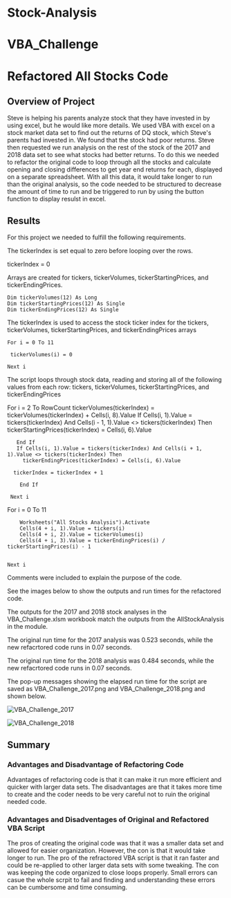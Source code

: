 # Stock-Analysis
# VBA_Challenge
# Refactored All Stocks Code
## Overview of Project
Steve is helping his parents analyze stock that they have invested in by using excel, 
but he would like more details. We used VBA with excel on a stock market data set to
find out the returns of DQ stock, which Steve's parents had invested in.  We found that the stock 
had poor returns.  Steve then requested we run analysis on the rest of the stock of the 2017 and 2018 
data set to see what stocks had better returns. To do this we needed to refactor 
the original code to loop through all the stocks and calculate opening and closing differences to 
get year end returns for each, displayed on a separate spreadsheet. With all this data, it would take longer
to run than the original analysis, so the code needed to be structured to decrease the amount of time to run 
and be triggered to run by using the button function to display resulst in excel. 

## Results
For this project we needed to fulfill the following requirements.

The tickerIndex is set equal to zero before looping over the rows.
 
 tickerIndex = 0
 
Arrays are created for tickers, tickerVolumes, tickerStartingPrices, and tickerEndingPrices.

    Dim tickerVolumes(12) As Long
    Dim tickerStartingPrices(12) As Single
    Dim tickerEndingPrices(12) As Single

The tickerIndex is used to access the stock ticker index for the tickers, tickerVolumes,
tickerStartingPrices, and tickerEndingPrices arrays

    For i = 0 To 11
    
     tickerVolumes(i) = 0
    
    Next i
   
The script loops through stock data, reading and storing all of the following values from each row: tickers, 
tickerVolumes, tickerStartingPrices, and tickerEndingPrices

 For i = 2 To RowCount
        tickerVolumes(tickerIndex) = tickerVolumes(tickerIndex) + Cells(i, 8).Value
        If Cells(i, 1).Value = tickers(tickerIndex) And Cells(i - 1, 1).Value <> tickers(tickerIndex) Then
        tickerStartingPrices(tickerIndex) = Cells(i, 6).Value
        
       End If
       If Cells(i, 1).Value = tickers(tickerIndex) And Cells(i + 1, 1).Value <> tickers(tickerIndex) Then
         tickerEndingPrices(tickerIndex) = Cells(i, 6).Value
        
      tickerIndex = tickerIndex + 1 
      
        End If
            
     Next i
    
  For i = 0 To 11
        
        Worksheets("All Stocks Analysis").Activate
        Cells(4 + i, 1).Value = tickers(i)
        Cells(4 + i, 2).Value = tickerVolumes(i)
        Cells(4 + i, 3).Value = tickerEndingPrices(i) / tickerStartingPrices(i) - 1
        
        
    Next i 

Comments were included to explain the purpose of the code. 

See the images below to show the outputs and run times for the refactored code.

The outputs for the 2017 and 2018 stock analyses in the VBA_Challenge.xlsm workbook 
match the outputs from the AllStockAnalysis in the module.

The original run time for the 2017 analysis was 0.523 seconds, while the new refacrtored
code runs in 0.07 seconds.

The original run time for the 2018 analysis was 0.484 seconds, while the new refacrtored
code runs in 0.07 seconds.

The pop-up messages showing the elapsed run time for the script are saved as VBA_Challenge_2017.png and 
VBA_Challenge_2018.png and shown below.

![VBA_Challenge_2017](https://user-images.githubusercontent.com/105535250/175618227-04906852-bbd4-4b8e-ac48-c54e94934e9d.png)

![VBA_Challenge_2018](https://user-images.githubusercontent.com/105535250/175618316-28d07bd5-6c39-4383-972e-7d314dc9e0bd.png)


## Summary

### Advantages and Disadvantage of Refactoring Code
Advantages of refactoring code is that it can make it run more efficient and quicker with larger data sets. 
The disadvantages are that it takes more time to create and the coder needs to be very careful not to ruin 
the original needed code.

### Advantages and Disadventages of Original and Refactored VBA Script
The pros of creating the original code was that it was a smaller data set and allowed for easier organization. 
However, the con is that it would take longer to run.  The pro of the refractored VBA script is that it ran faster
and could be re-applied to other larger data sets with some tweaking.  The con was keeping the code organized to 
close loops properly.  Small errors can casue the whole scrpit to fail and finding and understanding these errors 
can be cumbersome and time consuming. 



